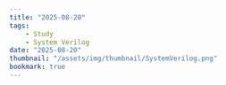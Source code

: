 ```yaml
---
title: "2025-08-20"
tags:
    - Study
    - System Verilog
date: "2025-08-20"
thumbnail: "/assets/img/thumbnail/SystemVerilog.png"
bookmark: true
---
```


